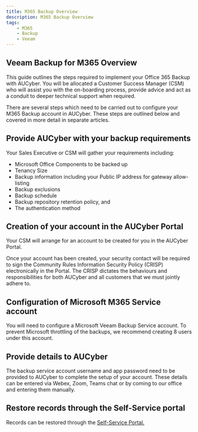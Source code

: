 ```yaml
---
title: M365 Backup Overview
description: M365 Backup Overview
tags: 
    - M365
    - Backup
    - Veeam
---
```


## Veeam Backup for M365 Overview

This guide outlines the steps required to implement your Office 365 Backup with AUCyber. You will be allocated a Customer Success Manager (CSM) who will assist you with the on-boarding process, provide advice and act as a conduit to deeper technical support when required.

There are several steps which need to be carried out to configure your M365 Backup account in AUCyber. These steps are outlined below and covered in more detail in separate articles.  

## Provide AUCyber with your backup requirements

Your Sales Executive or CSM will gather your requirements including:

- Microsoft Office Components to be backed up
- Tenancy Size
- Backup information including your Public IP address for gateway allow-listing
- Backup exclusions
- Backup schedule
- Backup repository retention policy, and
- The authentication method  

## Creation of your account in the AUCyber Portal

Your CSM will arrange for an account to be created for you in the AUCyber Portal.

Once your account has been created, your security contact will be required to sign the Community Rules Information Security Policy (CRISP) electronically in the Portal. The CRISP dictates the behaviours and responsibilities for both AUCyber and all customers that we must jointly adhere to.  
  
## Configuration of Microsoft M365 Service account

You will need to configure a Microsoft Veeam Backup Service account. To prevent Microsoft throttling of the backups, we recommend creating 8 users under this account.  

## Provide details to AUCyber

The backup service account username and app password need to be provided to AUCyber to complete the setup of your account. These details can be entered via Webex, Zoom, Teams chat or by coming to our office and entering them manually.  

## Restore records through the Self-Service portal

Records can be restored through the [Self-Service Portal.](../reference_urls.md#veeam-m365-backup-portal)
